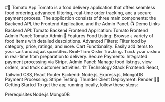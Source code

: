 #🍅 Tomato App
Tomato is a food delivery application that offers seamless food ordering, advanced filtering, real-time order tracking, and a secure payment process. The application consists of three main components: the Backend API, the Frontend Application, and the Admin Panel.
📺 Demo Links
Backend API: Tomato Backend
Frontend Application: Tomato Frontend
Admin Panel: Tomato Admin
🚀 Features
Food Listing: Browse a variety of food items with detailed descriptions.
Advanced Filters: Filter food by category, price, ratings, and more.
Cart Functionality: Easily add items to your cart and adjust quantities.
Real-Time Order Tracking: Track your orders in real-time from preparation to delivery.
Secure Payments: Integrated payment processing via Stripe.
Admin Panel: Manage food listings, view orders, and track customer activities.
🏗️ Technology Stack
Frontend: React, Tailwind CSS, React Router
Backend: Node.js, Express.js, MongoDB
Payment Processing: Stripe
Testing: Thunder Client
Deployment: Render
🏃‍♂️ Getting Started
To get the app running locally, follow these steps:

Prerequisites
Node.js
MongoDB
